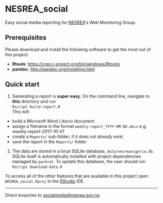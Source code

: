 # NESREA_social

Easy social media reporting for [NESREA](http://www.nesrea.gov.ng)'s Web Monitoring Group.

## Prerequisites
Please download and install the following software to get the most out of this project:
* __Rtools__: <https://cran.r-project.org/bin/windows/Rtools/>
* __pandoc__: <http://pandoc.org/installing.html>

## Quick start
1. Generating a report is **super easy**. On the command line, navigate to **this** directory and run  
`Rscript build-report.R`  
This will:
+ build a Microsoft Word (.docx) document
+ assign a filename in the format `weekly-report_YYYY-MM-DD.docx` e.g. *weekly-report-2017-10-01*
+ create a `Reports/` sub-folder, if it does not already exist
+ save the report in the `Reports/` folder

2. The data are stored in a local SQLite database, `data/nesreanigeria.db`. SQLite itself is automatically installed with project dependencies managed by `packrat`. To update this database, the user should run  
`Rscript download-data.R`  

To access all of the other features that are available in this project open `NESREA_social.Rproj` in the [RStudio](https://www.rstudio.com/products/RStudio/) IDE.

***
Direct enquiries to <socialmedia@nesrea.gov.ng>.

